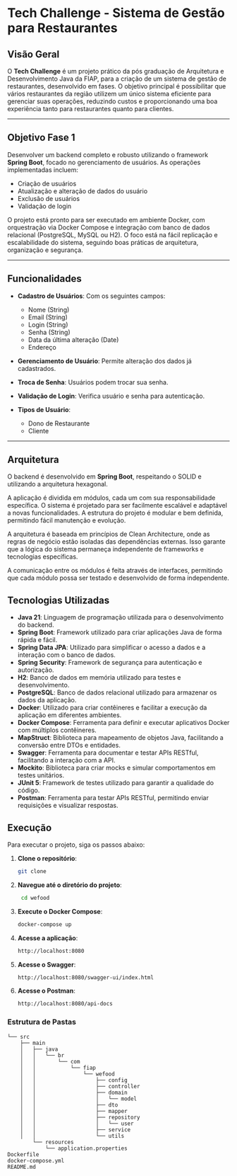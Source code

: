 # Tech Challenge - Sistema de Gestão para Restaurantes

## Visão Geral

O **Tech Challenge** é um projeto prático da pós graduação de Arquitetura e Desenvolvimento Java da FIAP, para a criação de um sistema de gestão de restaurantes, desenvolvido em fases. O objetivo principal é possibilitar que vários restaurantes da região utilizem um único sistema eficiente para gerenciar suas operações, reduzindo custos e proporcionando uma boa experiência tanto para restaurantes quanto para clientes.

---

## Objetivo Fase 1

Desenvolver um backend completo e robusto utilizando o framework **Spring Boot**, focado no gerenciamento de usuários. As operações implementadas incluem:

- Criação de usuários
- Atualização e alteração de dados do usuário
- Exclusão de usuários
- Validação de login

O projeto está pronto para ser executado em ambiente Docker, com orquestração via Docker Compose e integração com banco de dados relacional (PostgreSQL, MySQL ou H2). O foco está na fácil replicação e escalabilidade do sistema, seguindo boas práticas de arquitetura, organização e segurança.

---

## Funcionalidades

- **Cadastro de Usuários**: Com os seguintes campos:
    - Nome (String)
    - Email (String)
    - Login (String)
    - Senha (String)
    - Data da última alteração (Date)
    - Endereço

- **Gerenciamento de Usuário**: Permite alteração dos dados já cadastrados.
- **Troca de Senha**: Usuários podem trocar sua senha.
- **Validação de Login**: Verifica usuário e senha para autenticação.
- **Tipos de Usuário**:
    - Dono de Restaurante
    - Cliente

---

## Arquitetura

O backend é desenvolvido em **Spring Boot**, respeitando o SOLID e utilizando a arquitetura hexagonal.

A aplicação é dividida em módulos, cada um com sua responsabilidade específica. O sistema é projetado para ser facilmente escalável e adaptável a novas funcionalidades. A estrutura do projeto é modular e bem definida, permitindo fácil manutenção e evolução.

A arquitetura é baseada em princípios de Clean Architecture, onde as regras de negócio estão isoladas das dependências externas. Isso garante que a lógica do sistema permaneça independente de frameworks e tecnologias específicas.

A comunicação entre os módulos é feita através de interfaces, permitindo que cada módulo possa ser testado e desenvolvido de forma independente.

## Tecnologias Utilizadas
- **Java 21**: Linguagem de programação utilizada para o desenvolvimento do backend.
- **Spring Boot**: Framework utilizado para criar aplicações Java de forma rápida e fácil.
- **Spring Data JPA**: Utilizado para simplificar o acesso a dados e a interação com o banco de dados.
- **Spring Security**: Framework de segurança para autenticação e autorização.
- **H2**: Banco de dados em memória utilizado para testes e desenvolvimento.
- **PostgreSQL**: Banco de dados relacional utilizado para armazenar os dados da aplicação.
- **Docker**: Utilizado para criar contêineres e facilitar a execução da aplicação em diferentes ambientes.
- **Docker Compose**: Ferramenta para definir e executar aplicativos Docker com múltiplos contêineres.
- **MapStruct**: Biblioteca para mapeamento de objetos Java, facilitando a conversão entre DTOs e entidades.
- **Swagger**: Ferramenta para documentar e testar APIs RESTful, facilitando a interação com a API.
- **Mockito**: Biblioteca para criar mocks e simular comportamentos em testes unitários.
- **JUnit 5**: Framework de testes utilizado para garantir a qualidade do código.
- **Postman**: Ferramenta para testar APIs RESTful, permitindo enviar requisições e visualizar respostas.

## Execução
Para executar o projeto, siga os passos abaixo:
1. **Clone o repositório**:
   ```bash
   git clone
   ```
2. **Navegue até o diretório do projeto**:
   ```bash
    cd wefood
    ```
3. **Execute o Docker Compose**:
    ```bash
   docker-compose up
   ```
4. **Acesse a aplicação**:
    ```bash
   http://localhost:8080
   ```
5. **Acesse o Swagger**:
    ```bash
   http://localhost:8080/swagger-ui/index.html
   ```
6. **Acesse o Postman**:
     ```bash
    http://localhost:8080/api-docs
    ```

### Estrutura de Pastas

```plaintext
└── src
    ├── main
    │   ├── java
    │   │   └── br
    │   │       └── com
    │   │           └── fiap
    │   │               └── wefood
    │   │                   ├── config
    │   │                   ├── controller
    │   │                   ├── domain
    │   │                   │   └── model
    │   │                   ├── dto
    │   │                   ├── mapper
    │   │                   ├── repository
    │   │                   │   └── user
    │   │                   ├── service
    │   │                   └── utils
        └── resources
            └── application.properties
Dockerfile
docker-compose.yml
README.md